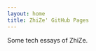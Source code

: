```yaml
---
layout: home
title: ZhiZe' GitHub Pages
---
```


Some tech essays of ZhiZe.

<!--Posts List-->
<!-- <ul>
  {% for post in site.posts %}
    <li>
      <a href="{{ post.url }}">{{ post.title }}</a>
    </li>
  {% endfor %}
</ul> -->
